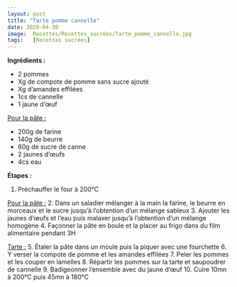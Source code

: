 ```yaml
---
layout: post
title: "Tarte pomme cannelle"
date: 2020-04-30
image:  Recettes/Recettes_sucrées/Tarte_pomme_cannelle.jpg
tags:   [Recettes sucrées]
---
```


**Ingrédients :**
-	2 pommes
-	Xg de compote de pomme sans sucre ajouté
-	Xg d’amandes effilées
-	1cs de cannelle
-	1 jaune d’œuf

<u>Pour la pâte :</u>
-	200g de farine
-	140g de beurre
-	60g de sucre de canne
-	2 jaunes d’œufs
-	4cs eau

**Étapes :**
1.	Préchauffer le four à 200°C

<u>Pour la pâte :</u>
2.	Dans un saladier mélanger à la main la farine, le beurre en morceaux et le sucre jusqu’à l’obtention d’un mélange sableux
3.	Ajouter les jaunes d’œufs et l’eau puis malaxer jusqu’à l’obtention d’un mélange homogène
4.	Façonner la pâte en boule et la placer au frigo dans du film alimentaire pendant 3H

<u>Tarte :</u>
5.	Étaler la pâte dans un moule puis la piquer avec une fourchette
6.	Y verser la compote de pomme et les amandes effilées
7.	Peler les pommes et les couper en lamelles
8.	Répartir les pommes sur la tarte et saupoudrer de cannelle 
9.	Badigeonner l’ensemble avec du jaune d’œuf 
10.	Cuire 10mn à 200°C puis 45mn à 180°C

